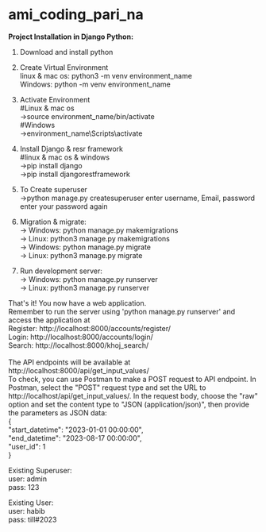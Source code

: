 # ami_coding_pari_na

<b>Project Installation in Django Python:</b>

1. Download and install python 

2. Create Virtual Environment<br />
linux & mac os: python3 -m venv environment_name<br />
Windows: python -m venv environment_name
  
3. Activate Environment<br />
  #Linux & mac os<br />
  ->source environment_name/bin/activate<br />
  #Windows<br />
  ->environment_name\Scripts\activate
  
4. Install Django & resr framework<br />
 #linux & mac os & windows<br />
 ->pip install django<br />
 ->pip install djangorestframework<br />
 
5. To Create superuser <br />
->python manage.py createsuperuser
	enter username, Email, password
	enter your password again
  
6. Migration & migrate:<br />
-> Windows: python manage.py makemigrations<br />
-> Linux: python3 manage.py makemigrations<br />
-> Windows: python manage.py migrate<br />
-> Linux: python3 manage.py migrate

7. Run development server: <br />
-> Windows: python manage.py runserver<br />
-> Linux: python3 manage.py runserver

That's it! You now have a web application. <br />
Remember to run the server using 'python manage.py runserver' and access the application at <br> 
Register: http://localhost:8000/accounts/register/ <br />
Login: http://localhost:8000/accounts/login/ <br />
Search: http://localhost:8000/khoj_search/ <br /><br>
The API endpoints will be available at http://localhost:8000/api/get_input_values/ <br>
To check, you can use Postman to make a POST request to API endpoint. 
In Postman, select the "POST" request type and set the URL to http://localhost/api/get_input_values/. 
In the request body, choose the "raw" option and set the content type to "JSON (application/json)",
then provide the parameters as JSON data: <br>
{ <br>
  "start_datetime": "2023-01-01 00:00:00", <br>
  "end_datetime": "2023-08-17 00:00:00", <br>
  "user_id": 1 <br>
} <br>

Existing Superuser: <br>
user: admin <br>
pass: 123 <br>

Existing User: <br>
user: habib <br>
pass: till#2023
